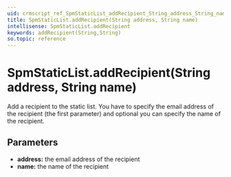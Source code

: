 ```yaml
---
uid: crmscript_ref_SpmStaticList_addRecipient_String_address_String_name
title: SpmStaticList.addRecipient(String address, String name)
intellisense: SpmStaticList.addRecipient
keywords: addRecipient(String,String)
so.topic: reference
---
```


# SpmStaticList.addRecipient(String address, String name)

Add a recipient to the static list. You have to specify the email address of the recipient (the first parameter) and optional you can specify the name of the recipient.

## Parameters

* **address:** the email address of the recipient
* **name:** the name of the recipient

